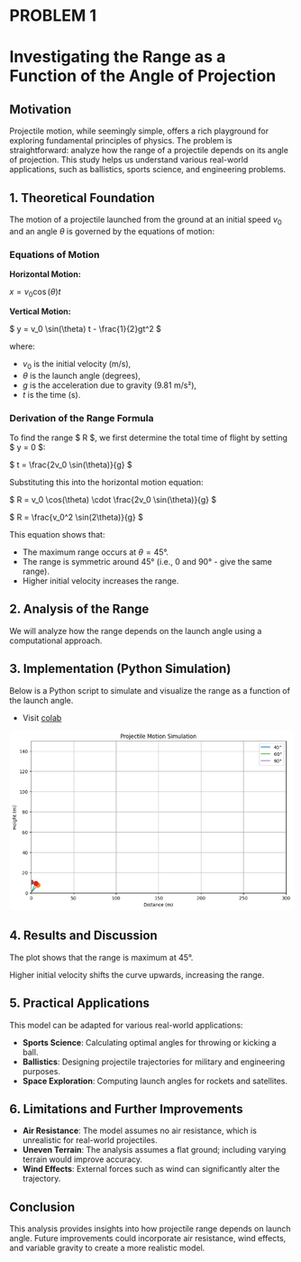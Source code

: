  
# PROBLEM 1

# Investigating the Range as a Function of the Angle of Projection

## Motivation

Projectile motion, while seemingly simple, offers a rich playground for exploring fundamental principles of physics. The problem is straightforward: analyze how the range of a projectile depends on its angle of projection. This study helps us understand various real-world applications, such as ballistics, sports science, and engineering problems.

## 1. Theoretical Foundation

The motion of a projectile launched from the ground at an initial speed $v_0$ and an angle $\theta$ is governed by the equations of motion:

### Equations of Motion

**Horizontal Motion:**



$x = v_0 \cos(\theta) t$



**Vertical Motion:**



$ y = v_0 \sin(\theta) t - \frac{1}{2}gt^2 $



where:

- $v_0$ is the initial velocity (m/s),
- $\theta$ is the launch angle (degrees),
- $g$ is the acceleration due to gravity (9.81 m/s²),
- $t$ is the time (s).

### Derivation of the Range Formula

To find the range $ R $, we first determine the total time of flight by setting $ y = 0 $:



$ t = \frac{2v_0 \sin(\theta)}{g} $



Substituting this into the horizontal motion equation:



$ R = v_0 \cos(\theta) \cdot \frac{2v_0 \sin(\theta)}{g} $





$ R = \frac{v_0^2 \sin(2\theta)}{g} $



This equation shows that:

- The maximum range occurs at $\theta = 45°$.
- The range is symmetric around 45° (i.e., 0 and 90° -  give the same range).
- Higher initial velocity increases the range.

## 2. Analysis of the Range

We will analyze how the range depends on the launch angle using a computational approach.

## 3. Implementation (Python Simulation)

Below is a Python script to simulate and visualize the range as a function of the launch angle.

- Visit [colab](https://colab.research.google.com/drive/1f7K3sSSgZ2bpgStDb-Z8ROfXPNHrlTRw?usp=sharing)

![alt text](image.png)

## 4. Results and Discussion

The plot shows that the range is maximum at 45°.



Higher initial velocity shifts the curve upwards, increasing the range.

## 5. Practical Applications

This model can be adapted for various real-world applications:

- **Sports Science**: Calculating optimal angles for throwing or kicking a ball.
- **Ballistics**: Designing projectile trajectories for military and engineering purposes.
- **Space Exploration**: Computing launch angles for rockets and satellites.

## 6. Limitations and Further Improvements

- **Air Resistance**: The model assumes no air resistance, which is unrealistic for real-world projectiles.
- **Uneven Terrain**: The analysis assumes a flat ground; including varying terrain would improve accuracy.
- **Wind Effects**: External forces such as wind can significantly alter the trajectory.

## Conclusion

This analysis provides insights into how projectile range depends on launch angle. Future improvements could incorporate air resistance, wind effects, and variable gravity to create a more realistic model.
